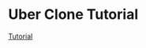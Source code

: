 # Uber Clone Tutorial
[Tutorial](https://www.youtube.com/playlist?list=PLmnT6naTGy2TNKTW2W-twfG_gFuCtnFQF)